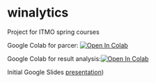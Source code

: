 # winalytics
Project for ITMO spring courses


Google Colab for parcer: [![Open In Colab](https://colab.research.google.com/assets/colab-badge.svg)](https://colab.research.google.com/drive/1vVcFD9DQFhZ0FRuTEkO8PatT5vjG91F8)

Google Colab for result analysis:[![Open In Colab](https://colab.research.google.com/assets/colab-badge.svg)](https://colab.research.google.com/drive/1GsB-cIHPlxBuo44QQNxq-FIHyFYeb1IK)

Initial Google Slides [presentation](https://docs.google.com/presentation/d/1jrhBo5fh37AI0bWa5c5wWajz0TzdK0z6hz5CZf-1nmU/edit?usp=sharing))
